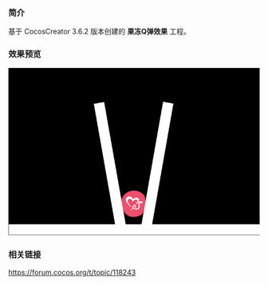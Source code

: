 ### 简介
基于 CocosCreator 3.6.2 版本创建的 **果冻Q弹效果** 工程。

### 效果预览
![image](../../../gif/202211/2022111301.gif)

### 相关链接
https://forum.cocos.org/t/topic/118243